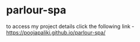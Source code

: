  # parlour-spa
 to access my project details click the following link -
  https://poojapaliki.github.io/parlour-spa/
